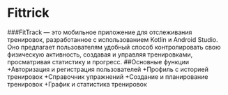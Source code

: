# Fittrick
###FitTrack — это мобильное приложение для отслеживания тренировок, разработанное с использованием Kotlin и Android Studio. Оно предлагает пользователям удобный способ контролировать свою физическую активность, создавая и управляя тренировками, просматривая статистику и прогресс.
##Основные функции
+Авторизация и регистрация пользователей
+Профиль с историей тренировок
+Справочник упражнений
+Создание и планирование тренировок
+График и статистика тренировок
